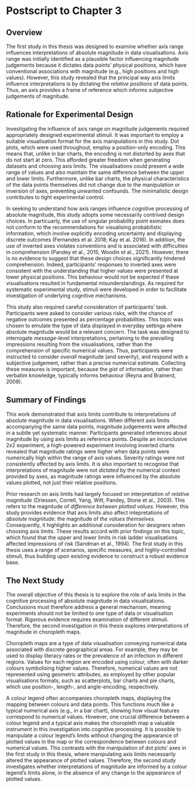 # Postscript to Chapter 3

## Overview

The first study in this thesis was designed to examine whether axis range influences interpretations of absolute magnitude in data visualisations. Axis range was initially identified as a plausible factor influencing magnitude judgements because it dictates data points’ physical positions, which have conventional associations with magnitude (e.g., high positions and high values). However, this study revealed that the principal way axis limits influence interpretations is by dictating the *relative positions* of data points. Thus, an axis provides a frame of reference which informs subjective judgements of magnitude.

## Rationale for Experimental Design

Investigating the influence of axis range on magnitude judgements required appropriately designed experimental stimuli. It was important to employ a suitable visualisation format for the axis manipulations in this study. Dot plots, which were used throughout, employ a position-only encoding. This means that, unlike in bar charts, the encoding is not distorted by axes that do not start at zero. This afforded greater freedom when generating datasets and choosing axis limits. The visualisations could present a wide range of values and also maintain the same difference between the upper and lower limits. Furthermore, unlike bar charts, the physical characteristics of the data points themselves did not change due to the manipulation or inversion of axes, preventing unwanted confounds. The minimalistic design contributes to tight experimental control.

In seeking to understand how axis ranges influence cognitive processing of absolute magnitude, this study adopts some necessarily contrived design choices. In particuarly, the use of singular probability point esimates does not conform to the recommendations for visualising probabilistic information, which involve explicitly encoding uncertainty and displaying discrete outcomes (Fernandes et al. 2018; Kay et al. 2016). In addition, the use of inverted axes violates conventions and is associated with difficulties in comprehension (Pandey et al., 2015, Woodin et al., 2021). However, there is no evidence to suggest that these design choices significantly hindered comprehension. Indeed, participants’ responses to inverted axes were consistent with the understanding that higher values were presented at lower physical positions. This behaviour would not be expected if these visualisations resulted in fundamental misunderstandings. As required for systematic experimental study, stimuli were developed in order to facilitate investigation of underlying cognitive mechanisms.

This study also required careful consideration of participants’ task. Participants were asked to consider various risks, with the chance of negative outcomes presented as percentage probabilities. This topic was chosen to emulate the type of data displayed in everyday settings where absolute magnitude would be a relevant concern. The task was designed to interrogate *message*-level interpretations, pertaining to the prevailing impressions resulting from the visualisations, rather than the comprehension of specific numerical values. Thus, participants were instructed to consider *overall* magnitude (and severity), and respond with a subjective judgement, rather than a precise numerical estimate. Collecting these measures is important, because the *gist* of information, rather than verbatim knowledge, typically informs behaviour (Reyna and Brainerd, 2008).

## Summary of Findings

This work demonstrated that axis limits contribute to interpretations of absolute magnitude in data visualisations. When different axis limits accompanying the same data points, magnitude judgements were affected in a subtle yet systematic manner. Participants generated inferences about magnitude by using axis limits as reference points. Despite an inconclusive 2x2 experiment, a high-powered experiment involving inverted charts revealed that magnitude ratings were higher when data points were numerically high within the range of axis values. Severity ratings were not consistently affected by axis limits. It is also important to recognise that interpretations of magnitude were not *dictated* by the numerical context provided by axes, as magnitude ratings were influenced by the absolute values plotted, not just their relative positions.

Prior research on axis limits had largely focused on interpretation of *relative magnitude* (Driessen, Correll, Yang, Witt, Pandey, Stone et al., 2003). This refers to the magnitude of *difference between plotted values*. However, this study provides evidence that axis limits also affect intepretations of *absolute magnitude*: the magnitude of *the values themselves*. Consequently, it highlights an additional consideration for designers when choosing axis limits. These results accord with prior findings on this topic, which found that the upper and lower limits in risk ladder visualisations affected impressions of risk (Sandman et al., 1994). The first study in this thesis uses a range of scenarios, specific measures, and highly-controlled stimuli, thus building upon existing evidence to construct a robust evidence base.

## The Next Study

The overall objective of this thesis is to explore the role of axis limits in the cognitive processing of absolute magnitude in data visualisations. Conclusions must therefore address a general mechanism, meaning experiments should not be limited to one type of data or visualisation format. Rigorous evidence requires examination of different stimuli. Therefore, the second investigation in this thesis explores interpretations of magnitude in choropleth maps.

Choropleth maps are a type of data visualisation conveying numerical data associated with discrete geographical areas. For example, they may be used to display literacy rates or the prevalence of an infection in different regions. Values for each region are encoded using colour, often with darker colours symbolising higher values. Therefore, numerical values are not represented using geometric attributes, as employed by other popular visualisations formats, such as scatterplots, bar charts and pie charts, which use position-, length-, and angle-encoding, respectively.

A colour legend often accompanies choropleth maps, displaying the mapping between colours and data points. This functions much like a typical numerical axis (e.g., in a bar chart), showing how visual features correspond to numerical values. However, one crucial difference between a colour legend and a typical axis makes the choropleth map a valuable instrument in this investigation into cognitive processing. It is possible to manipulate a colour legend’s limits without changing the appearance of plotted values in the map or the correspondence between colours and numerical values. This contrasts with the manipulation of dot plots’ axes in the first study in this thesis, where manipulating axis limits necessarily altered the appearance of plotted values. Therefore, the second study investigates whether interpretations of magnitude are informed by a colour legend’s limits alone, in the absence of any change to the appearance of plotted values.